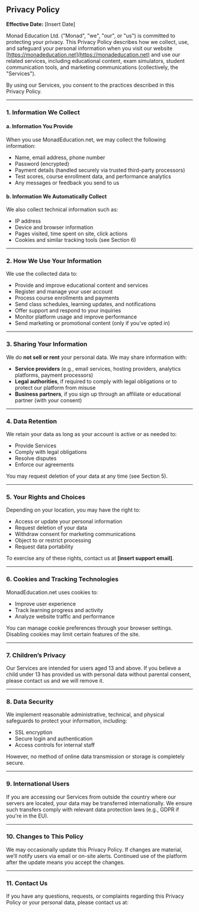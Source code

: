 

## **Privacy Policy**

**Effective Date:** \[Insert Date]

Monad Education Ltd. ("Monad", "we", "our", or "us") is committed to protecting your privacy. This Privacy Policy describes how we collect, use, and safeguard your personal information when you visit our website [https://monadeducation.net](https://monadeducation.net) and use our related services, including educational content, exam simulators, student communication tools, and marketing communications (collectively, the "Services").

By using our Services, you consent to the practices described in this Privacy Policy.

---

### **1. Information We Collect**

#### a. Information You Provide

When you use MonadEducation.net, we may collect the following information:

* Name, email address, phone number
* Password (encrypted)
* Payment details (handled securely via trusted third-party processors)
* Test scores, course enrollment data, and performance analytics
* Any messages or feedback you send to us

#### b. Information We Automatically Collect

We also collect technical information such as:

* IP address
* Device and browser information
* Pages visited, time spent on site, click actions
* Cookies and similar tracking tools (see Section 6)

---

### **2. How We Use Your Information**

We use the collected data to:

* Provide and improve educational content and services
* Register and manage your user account
* Process course enrollments and payments
* Send class schedules, learning updates, and notifications
* Offer support and respond to your inquiries
* Monitor platform usage and improve performance
* Send marketing or promotional content (only if you’ve opted in)

---

### **3. Sharing Your Information**

We do **not sell or rent** your personal data. We may share information with:

* **Service providers** (e.g., email services, hosting providers, analytics platforms, payment processors)
* **Legal authorities**, if required to comply with legal obligations or to protect our platform from misuse
* **Business partners**, if you sign up through an affiliate or educational partner (with your consent)

---

### **4. Data Retention**

We retain your data as long as your account is active or as needed to:

* Provide Services
* Comply with legal obligations
* Resolve disputes
* Enforce our agreements

You may request deletion of your data at any time (see Section 5).

---

### **5. Your Rights and Choices**

Depending on your location, you may have the right to:

* Access or update your personal information
* Request deletion of your data
* Withdraw consent for marketing communications
* Object to or restrict processing
* Request data portability

To exercise any of these rights, contact us at **\[insert support email]**.

---

### **6. Cookies and Tracking Technologies**

MonadEducation.net uses cookies to:

* Improve user experience
* Track learning progress and activity
* Analyze website traffic and performance

You can manage cookie preferences through your browser settings. Disabling cookies may limit certain features of the site.

---

### **7. Children’s Privacy**

Our Services are intended for users aged 13 and above. If you believe a child under 13 has provided us with personal data without parental consent, please contact us and we will remove it.

---

### **8. Data Security**

We implement reasonable administrative, technical, and physical safeguards to protect your information, including:

* SSL encryption
* Secure login and authentication
* Access controls for internal staff

However, no method of online data transmission or storage is completely secure.

---

### **9. International Users**

If you are accessing our Services from outside the country where our servers are located, your data may be transferred internationally. We ensure such transfers comply with relevant data protection laws (e.g., GDPR if you're in the EU).

---

### **10. Changes to This Policy**

We may occasionally update this Privacy Policy. If changes are material, we’ll notify users via email or on-site alerts. Continued use of the platform after the update means you accept the changes.

---

### **11. Contact Us**

If you have any questions, requests, or complaints regarding this Privacy Policy or your personal data, please contact us at:






